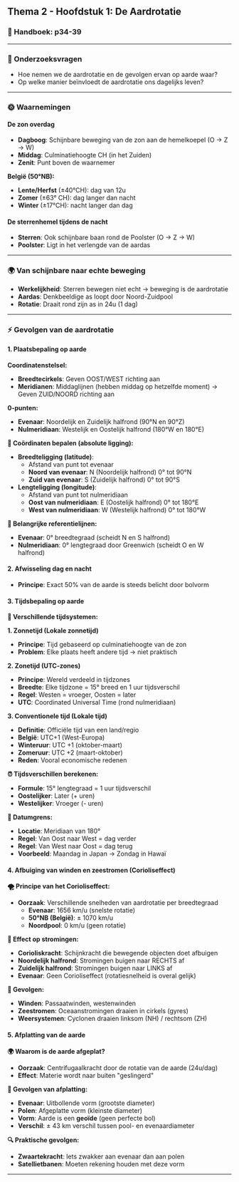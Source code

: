## Thema 2 - Hoofdstuk 1: De Aardrotatie

### 📖 Handboek: p34-39

---

### 🎯 Onderzoeksvragen
- Hoe nemen we de aardrotatie en de gevolgen ervan op aarde waar?
- Op welke manier beïnvloedt de aardrotatie ons dagelijks leven?

---

### 🌞 Waarnemingen

#### De zon overdag
- **Dagboog**: Schijnbare beweging van de zon aan de hemelkoepel (O → Z → W)
- **Middag**: Culminatiehoogte CH (in het Zuiden)
- **Zenit**: Punt boven de waarnemer

**België (50°NB):**
- **Lente/Herfst** (±40°CH): dag van 12u
- **Zomer** (±63° CH): dag langer dan nacht
- **Winter** (±17°CH): nacht langer dan dag

#### De sterrenhemel tijdens de nacht
- **Sterren**: Ook schijnbare baan rond de Poolster (O → Z → W)
- **Poolster**: Ligt in het verlengde van de aardas

---

### 🌍 Van schijnbare naar echte beweging

- **Werkelijkheid**: Sterren bewegen niet echt → beweging is de aardrotatie
- **Aardas**: Denkbeeldige as loopt door Noord-Zuidpool
- **Rotatie**: Draait rond zijn as in 24u (1 dag)

---

### ⚡ Gevolgen van de aardrotatie

#### 1. Plaatsbepaling op aarde

**Coordinatenstelsel:**
- **Breedtecirkels**: Geven OOST/WEST richting aan
- **Meridianen**: Middaglijnen (hebben middag op hetzelfde moment) → Geven ZUID/NOORD richting aan

**0-punten:**
- **Evenaar**: Noordelijk en Zuidelijk halfrond (90°N en 90°Z)
- **Nulmeridiaan**: Westelijk en Oostelijk halfrond (180°W en 180°E)

**🎯 Coördinaten bepalen (absolute ligging):**
- **Breedteligging (latitude)**: 
  - Afstand van punt tot evenaar 
  - **Noord van evenaar**: N (Noordelijk halfrond) 0° tot 90°N
  - **Zuid van evenaar**: S (Zuidelijk halfrond) 0° tot 90°S
- **Lengteligging (longitude)**: 
  - Afstand van punt tot nulmeridiaan
  - **Oost van nulmeridiaan**: E (Oostelijk halfrond) 0° tot 180°E  
  - **West van nulmeridiaan**: W (Westelijk halfrond) 0° tot 180°W

**📍 Belangrijke referentielijnen:**
- **Evenaar**: 0° breedtegraad (scheidt N en S halfrond)
- **Nulmeridiaan**: 0° lengtegraad door Greenwich (scheidt O en W halfrond)

#### 2. Afwisseling dag en nacht
- **Principe**: Exact 50% van de aarde is steeds belicht door bolvorm

#### 3. Tijdsbepaling op aarde

**🌅 Verschillende tijdsystemen:**

**1. Zonnetijd (Lokale zonnetijd)**
- **Principe**: Tijd gebaseerd op culminatiehoogte van de zon
- **Problem**: Elke plaats heeft andere tijd → niet praktisch

**2. Zonetijd (UTC-zones)**
- **Principe**: Wereld verdeeld in tijdzones
- **Breedte**: Elke tijdzone = 15° breed en 1 uur tijdsverschil
- **Regel**: Westen = vroeger, Oosten = later
- **UTC**: Coordinated Universal Time (rond nulmeridiaan)

**3. Conventionele tijd (Lokale tijd)**
- **Definitie**: Officiële tijd van een land/regio
- **België**: UTC+1 (West-Europa)
- **Winteruur**: UTC +1 (oktober-maart)
- **Zomeruur**: UTC +2 (maart-oktober)
- **Reden**: Vooral economische redenen

**⏰ Tijdsverschillen berekenen:**
- **Formule**: 15° lengtegraad = 1 uur tijdsverschil
- **Oostelijker**: Later (+ uren)
- **Westelijker**: Vroeger (- uren)

**📅 Datumgrens:**
- **Locatie**: Meridiaan van 180°
- **Regel**: Van Oost naar West = dag verder
- **Regel**: Van West naar Oost = dag terug
- **Voorbeeld**: Maandag in Japan → Zondag in Hawaï

#### 4. Afbuiging van winden en zeestromen (Corioliseffect)

**🌪️ Principe van het Corioliseffect:**
- **Oorzaak**: Verschillende snelheden van aardrotatie per breedtegraad
  - **Evenaar**: 1656 km/u (snelste rotatie)
  - **50°NB (België)**: ± 1070 km/u  
  - **Noordpool**: 0 km/u (geen rotatie)

**🌊 Effect op stromingen:**
- **Corioliskracht**: Schijnkracht die bewegende objecten doet afbuigen
- **Noordelijk halfrond**: Stromingen buigen naar RECHTS af
- **Zuidelijk halfrond**: Stromingen buigen naar LINKS af
- **Evenaar**: Geen Corioliseffect (rotatiesnelheid is overal gelijk)

**💨 Gevolgen:**
- **Winden**: Passaatwinden, westenwinden
- **Zeestromen**: Oceaanstromingen draaien in cirkels (gyres)
- **Weersystemen**: Cyclonen draaien linksom (NH) / rechtsom (ZH)

#### 5. Afplatting van de aarde

**🌍 Waarom is de aarde afgeplat?**
- **Oorzaak**: Centrifugaalkracht door de rotatie van de aarde (24u/dag)
- **Effect**: Materie wordt naar buiten "geslingerd"

**📏 Gevolgen van afplatting:**
- **Evenaar**: Uitbollende vorm (grootste diameter)
- **Polen**: Afgeplatte vorm (kleinste diameter)
- **Vorm**: Aarde is een **geoïde** (geen perfecte bol)
- **Verschil**: ± 43 km verschil tussen pool- en evenaardiameter

**🔍 Praktische gevolgen:**
- **Zwaartekracht**: Iets zwakker aan evenaar dan aan polen
- **Satellietbanen**: Moeten rekening houden met deze vorm

---
